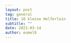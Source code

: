 ```yaml
---
layout: post
tag: general
title: 10 kleine Helferlein
subtitle: ""
date: 2021-03-14
author: eumel8
---
```



